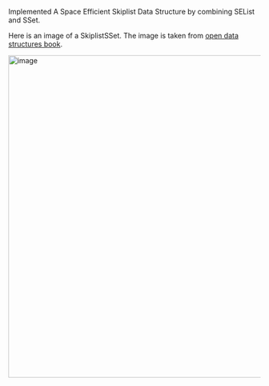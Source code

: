 Implemented A Space Efficient Skiplist Data Structure by combining SEList and SSet.

Here is an image of a SkiplistSSet. The image is taken from [open data structures book](https://opendatastructures.org/).

<img width="644" alt="image" src="https://user-images.githubusercontent.com/29575804/180267946-79779770-23a7-414d-a456-5821517c16a0.png">
